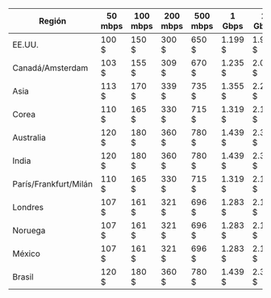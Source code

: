 

| Región | 50 mbps | 100 mbps | 200 mbps | 500 mbps | 1 Gbps | 2 Gbps | 5 Gbps | 10 Gbps |
|----|----|----|----|----|----|----|----|----|
| EE.UU. |  100 $ | 150 $ | 300 $ | 650 $ | 1.199 $ | 1.999 $ | 3.750 $ | 4.999 $ |
| Canadá/Amsterdam |  103 $ | 155 $ | 309 $ | 670 $ | 1.235 $ | 2.059 $ | 3.863 $ | 5.149 $ |
| Asia | 113 $ | 170 $ | 339 $ | 735 $ | 1.355 $ | 2.259 $ | 4.238 $ | 5.649 $ |
| Corea | 110 $ | 165 $ | 330 $ | 715 $ | 1.319 $ | 2.199 $ | 4.125 $ | 5.499 $ |
| Australia | 120 $ | 180 $ | 360 $ | 780 $ | 1.439 $ | 2.399 $ | 4.500 $| 5.999 $ |
| India | 120 $ | 180 $ | 360 $ | 780 $ | 1.439 $ | 2.399 $ | 4.500 $| 5.999 $ |
| París/Frankfurt/Milán |  110 $ | 165 $ | 330 $ | 715 $ | 1.319 $ | 2.199 $ | 4.125 $ | 5.499 $ |
|Londres |  107 $ | 161 $ | 321 $ | 696 $ | 1.283 $ | 2.139 $ | 4.013 $ | 5.349 $ |
| Noruega | 107 $ | 161 $ | 321 $ | 696 $ | 1.283 $ | 2.139 $ | 4.013 $ | 5.349 $ |
| México| 107 $ | 161 $ | 321 $ | 696 $ | 1.283 $ | 2.139 $ | 4.013 $ | 5.349 $ |
|Brasil | 120 $ | 180 $ | 360 $ | 780 $ | 1.439 $ | 2.399 $ | 4.500 $| 5.999 $ |
